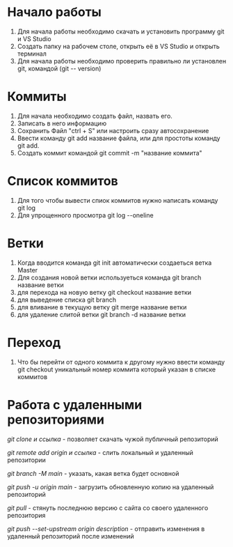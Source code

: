 
# Начало работы
1. Для начала работы необходимо скачать и установить программу git и VS Studio
2. Создать папку на рабочем столе, открыть её в VS Studio и открыть терминал
3. Для начала работы необходимо проверить правильно ли установлен git, командой (git -- version)

# Коммиты
1. Для начала необходимо создать файл, назвать его.
2. Записать в него информацию
3. Сохранить Файл "ctrl + S" или настроить сразу автосохранение
4. Ввести команду git add название файла, или для простоты команду git add.
5. Создать коммит командой git commit -m "название коммита"

# Список коммитов
1. Для того чтобы вывести спиок коммитов нужно написать команду git log
2. Для упрощенного просмотра git log --oneline 

# Ветки
1. Когда вводится команда git init автоматически создаеться ветка Master
2. Для создания новой ветки используеться команда git branch название ветки
3. для перехода на новую ветку git checkout название ветки
4. для выведение списка git branch
5. для вливание в текущую ветку git merge название ветки
6. для удаление слитой ветки git branch -d название ветки

# Переход
1. Что бы перейти от одного коммита к другому нужно ввести команду git checkout уникальный номер коммита который указан в списке коммитов

# Работа с удаленными репозиториями
*git clone и ссылка* - позволяет скачать чужой публичный репозиторий

*git remote add origin и ссылка* - слить локальный и удаленный репозитории

*git branch -M main* - указать, какая ветка будет основной

*git push -u origin main* - загрузить обновленную копию на удаленный репозиторий

*git pull* - стянуть последнюю версию с сайта со своего удаленного репозитория

*git push --set-upstream origin description* - отправить изменения в удаленный репозиторий после изменений
